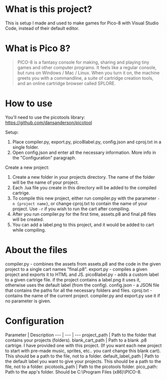 # What is this project?
This is setup I made and used to make games for Pico-8 with Visual Studio Code, instead of their default editor.

# What is Pico 8?
>PICO-8 is a fantasy console for making, sharing and playing tiny games and other computer programs. It feels like a regular console, but runs on Windows / Mac / Linux. When you turn it on, the machine greets you with a commandline, a suite of cartridge creation tools, and an online cartridge browser called SPLORE.

# How to use
You'll need to use the picotools library: https://github.com/dansanderson/picotool

Setup:
1. Place compiler.py, export.py, pico8label.py, config.json and cproj.txt in a single folder.
2. Open config.json and enter all the necessary information. More info in the "Configuration" paragraph.

Create a new project:
1. Create a new folder in your projects directory. The name of the folder will be the name of your project.
2. Each .lua file you create in this directory will be added to the compiled cartrige.
3. To compile this new project, either run compiler.py with the parameter `-n {project name}`, or change cproj.txt to contain the name of your project. Use `-r` if you wish to run the cart after compiling.
4. After you run compiler.py for the first time, assets.p8 and final.p8 files will be created.
5. You can add a label.png to this project, and it would be added to cart while compiling.

# About the files
compiler.py - combines the assets from assets.p8 and the code in the given project to a single cart names "final.p8".
export.py - compiles a given project and exports it to HTML and JS.
pico8label.py - adds a custom label to a given cartrige file. if the project contains a label.png it uses it, otherwise uses the default label (from the config).
config.json - a JSON file that contains the paths for all the necessary folders and files.
cproj.txt - contains the name of the current project. compiler.py and export.py use it if no parameter is given.

# Configuration
Parameter | Description
--- | --- | ---
project_path | Path to the folder that contains your projects (folders).
blank_cart_path | Path to a blank .p8 cartrige. I have provided one with this project. (If you want each new project to start with pre-made music, sprites, etc.. you cant change this blank cart). This should be a path to the file, not to a folder.
default_label_path | Path to the default label you want to give your projects. This should be a path to the file, not to a folder.
picotools_path | Path to the picotools folder.
pico_path: Path to the app's folder. Should be C:\Program Files (x86)\PICO-8\.
